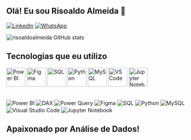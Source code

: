 ## Olá! Eu sou Risoaldo Almeida 👋

[![LinkedIn](https://img.shields.io/badge/LinkedIn-0077B5?style=for-the-badge&logo=linkedin&logoColor=white)](https://www.linkedin.com/in/risoaldoalmeida)
[![WhatsApp](https://img.shields.io/badge/WhatsApp-25D366?style=for-the-badge&logo=whatsapp&logoColor=white)](https://wa.me/5518997525743)

![risoaldoalmeida GitHub stats](https://github-readme-stats.vercel.app/api?username=risoaldoalmeida&theme=blue-green)


## Tecnologias que eu utilizo 

<img src="https://upload.wikimedia.org/wikipedia/commons/c/cf/New_Power_BI_Logo.svg" width="50px" alt="Power BI" /> <img src="https://cdn.jsdelivr.net/gh/devicons/devicon/icons/figma/figma-original.svg" width="50px" alt="Figma" /> <img src="https://cdn.jsdelivr.net/gh/devicons/devicon/icons/postgresql/postgresql-original.svg" width="50px" alt="SQL" />  <img src="https://cdn.jsdelivr.net/gh/devicons/devicon/icons/python/python-original.svg" width="50px" alt="Python" />  <img src="https://cdn.jsdelivr.net/gh/devicons/devicon/icons/mysql/mysql-original-wordmark.svg" width="50px" alt="MySQL" />  <img src="https://cdn.jsdelivr.net/gh/devicons/devicon/icons/vscode/vscode-original.svg" width="50px" alt="VS Code" /> <img src="https://cdn.jsdelivr.net/gh/devicons/devicon/icons/jupyter/jupyter-original.svg" width="50px" alt="Jupyter Notebook" />  

<div style="display:inline_block"><br/>
  <img align="center" alt="Power BI" src="https://img.shields.io/badge/Power%20BI-F2C811?style=for-the-badge&logo=powerbi&logoColor=black" />   
  <img align="center" alt="DAX" src= "https://img.shields.io/badge/DAX-003B57?style=for-the-badge&logo=Microsoft&logoColor=white" />
  <img align="center" alt="Power Query" src= "https://img.shields.io/badge/Power_Query-742774?style=for-the-badge&logo=microsoftpowerpoint&logoColor=white" />
  <img align="center" alt="Figma" src="https://img.shields.io/badge/Figma-F24E1E?style=for-the-badge&logo=figma&logoColor=white" />
  <img align="center" alt="SQL" src= "https://img.shields.io/badge/SQL-4479A1?style=for-the-badge&logo=postgresql&logoColor=white" />
  <img align="center" alt="Python" src= "https://img.shields.io/badge/Python-3776AB?style=for-the-badge&logo=python&logoColor=white" />
  <img align="center" alt="MySQL" src= "https://img.shields.io/badge/MySQL-4479A1?style=for-the-badge&logo=mysql&logoColor=white" />
  <img align="center" alt="Visual Studio Code" src= "https://img.shields.io/badge/VS%20Code-007ACC?style=for-the-badge&logo=visualstudiocode&logoColor=white" />
  <img align="center" alt="Jupyter Notebook" src= "https://img.shields.io/badge/Jupyter-F37626?style=for-the-badge&logo=jupyter&logoColor=white" />
  </div>


##  Apaixonado por Análise de Dados!
